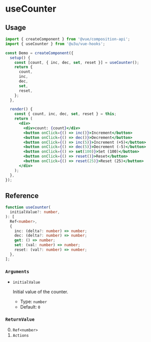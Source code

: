 # useCounter

## Usage

```jsx {6,17}
import { createComponent } from '@vue/composition-api';
import { useCounter } from '@u3u/vue-hooks';

const Demo = createComponent({
  setup() {
    const [count, { inc, dec, set, reset }] = useCounter();
    return {
      count,
      inc,
      dec,
      set,
      reset,
    };
  },

  render() {
    const { count, inc, dec, set, reset } = this;
    return (
      <div>
        <div>count: {count}</div>
        <button onClick={() => inc()}>Increment</button>
        <button onClick={() => dec()}>Decrement</button>
        <button onClick={() => inc(5)}>Increment (+5)</button>
        <button onClick={() => dec(5)}>Decrement (-5)</button>
        <button onClick={() => set(100)}>Set (100)</button>
        <button onClick={() => reset()}>Reset</button>
        <button onClick={() => reset(25)}>Reset (25)</button>
      </div>
    );
  },
});
```

## Reference

```typescript {6-10}
function useCounter(
  initialValue?: number,
): [
  Ref<number>,
  {
    inc: (delta?: number) => number;
    dec: (delta?: number) => number;
    get: () => number;
    set: (val: number) => number;
    reset: (val?: number) => number;
  },
];
```

### `Arguments`

- `initialValue`

  Initial value of the counter.

  - Type: `number`
  - Default: `0`

### `ReturnValue`

0. `Ref<number>`
1. `Actions`
